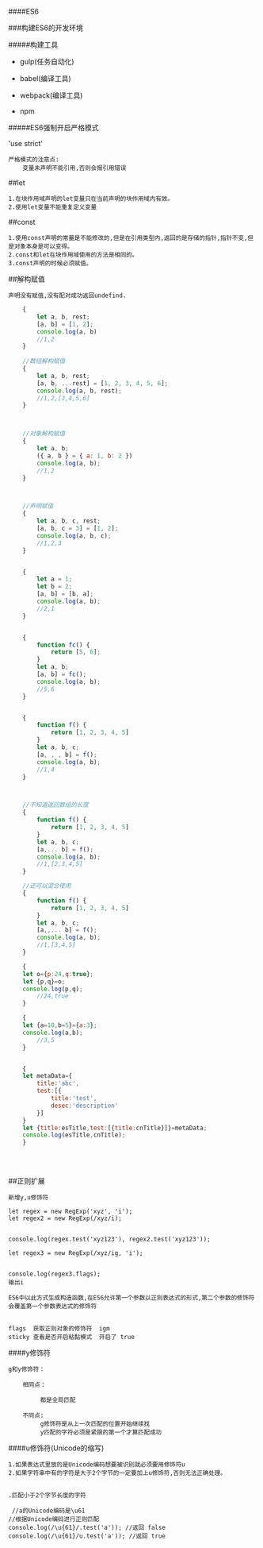 ####ES6

###构建ES6的开发环境


#####构建工具

+ gulp(任务自动化)
- babel(编译工具)
* webpack(编译工具)
- npm





#####ES6强制开启严格模式

'use strict'

    严格模式的注意点:
        变量未声明不能引用,否则会报引用错误



##let 

    1.在块作用域声明的let变量只在当前声明的块作用域内有效。
    2.使用let变量不能重复定义变量
    
    
##const

    1.使用const声明的常量是不能修改的,但是在引用类型内,返回的是存储的指针,指针不变,但是对象本身是可以变得。
    2.const和let在块作用域使用的方法是相同的。
    3.const声明的时候必须赋值。



##解构赋值
   
    声明没有赋值,没有配对成功返回undefind.
    
    
```js
    {
        let a, b, rest;
        [a, b] = [1, 2];
        console.log(a, b)
        //1,2
    }
    
    //数组解构赋值
    {
        let a, b, rest;
        [a, b, ...rest] = [1, 2, 3, 4, 5, 6];
        console.log(a, b, rest);
        //1,2,[3,4,5,6]
    }



    //对象解构赋值
    {
        let a, b;
        ({ a, b } = { a: 1, b: 2 })
        console.log(a, b);
        //1,2
    }



    //声明赋值
    {
        let a, b, c, rest;
        [a, b, c = 3] = [1, 2];
        console.log(a, b, c);
        //1,2,3
    }


    {
        let a = 1;
        let b = 2;
        [a, b] = [b, a];
        console.log(a, b);
        //2,1
    }


    {
        function fc() {
            return [5, 6];
        }
        let a, b;
        [a, b] = fc();
        console.log(a, b);
        //5,6
    }


    {
        function f() {
            return [1, 2, 3, 4, 5]
        }
        let a, b, c;
        [a, , , b] = f();
        console.log(a, b);
        //1,4
    }



    //不知道返回数组的长度
    {
        function f() {
            return [1, 2, 3, 4, 5]
        }
        let a, b, c;
        [a,... b] = f();
        console.log(a, b);
        //1,[2,3,4,5]
    }

    //还可以混合使用
    {
        function f() {
            return [1, 2, 3, 4, 5]
        }
        let a, b, c;
        [a,,... b] = f();
        console.log(a, b);
        //1,[3,4,5]
    }

    {
	let o={p:24,q:true};
	let {p,q}=o;
	console.log(p,q);
        //24,true
    }

    {
	let {a=10,b=5}={a:3};
	console.log(a,b);
        //3,5
    }


    {
	let metaData={
		title:'abc',
		test:[{
			title:'test',
			desec:'description'
		}]
	}
	let {title:esTitle,test:[{title:cnTitle}]}=metaData;
	console.log(esTitle,cnTitle);
    }
    
    
    
```


##正则扩展

    新增y,u修饰符
    
    let regex = new RegExp('xyz', 'i');
    let regex2 = new RegExp(/xyz/i);


    console.log(regex.test('xyz123'), regex2.test('xyz123'));

    let regex3 = new RegExp(/xyz/ig, 'i');


    console.log(regex3.flags);
    输出i
    
    ES6中以此方式生成构造函数,在ES6允许第一个参数以正则表达式的形式,第二个参数的修饰符会覆盖第一个参数表达式的修饰符
    
    
    flags  获取正则对象的修饰符  igm
    sticky 查看是否开启粘黏模式  开启了 true
    
    
####y修饰符

    g和y修饰符：
    
        相同点：
        
             都是全局匹配
             
        不同点:
             g修饰符是从上一次匹配的位置开始继续找
             y匹配的字符必须是紧跟的第一个才算匹配成功
             
####u修饰符(Unicode的缩写)

    1.如果表达式里放的是Unicode编码想要被识别就必须要用修饰符u
    2.如果字符串中有的字符是大于2个字节的一定要加上u修饰符,否则无法正确处理。
    
    
    .匹配小于2个字节长度的字符
    
     //a的Unicode编码是\u61
    //根据Unicode编码进行正则匹配
    console.log(/\u{61}/.test('a')); //返回 false
    console.log(/\u{61}/u.test('a')); //返回 true
    


    